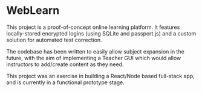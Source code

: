 # WebLearn

This project is a proof-of-concept online learning platform.
It features locally-stored encrypted logins (using SQLite and passport.js) and a custom solution for automated test correction.

The codebase has been written to easily allow subject expansion in the future, with the aim of implementing a Teacher GUI which would allow instructors to add/create content as they need.

This project was an exercise in building a React/Node based full-stack app, and is currently in a functional prototype stage.

